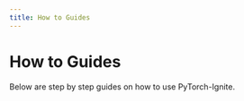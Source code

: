 ```yaml
---
title: How to Guides
---
```


# How to Guides

Below are step by step guides on how to use PyTorch-Ignite.
